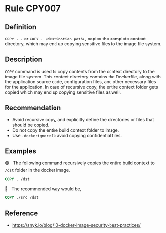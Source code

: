 # Rule CPY007

## Definition
`COPY . .` or `COPY . <destination path>`, copies the complete context directory, which may end up copying sensitive 
files to the image file system.



## Description
`COPY` command is used to copy contents from the context directory to the image file system.
This context directory contains the Dockerfile, along with the application source code, configuration files, and other
necessary files for the application. In case of recursive copy, the entire context folder gets copied
which may end up copying sensitive files as well.

## Recommendation
* Avoid recursive copy, and explicitly define the directories or files that should be copied.
* Do not copy the entire build context folder to image.
* Use `.dockerignore` to avoid copying confidential files.

## Examples


 &#x1F7E2; &nbsp; The following command recursively copies the entire build context to `/dst` folder in the docker image.

```Dockerfile
COPY . /dst
```


 &#x1F534; &nbsp; The recommended way would be,

```Dockerfile
COPY ./src /dst
```


## Reference

- https://snyk.io/blog/10-docker-image-security-best-practices/